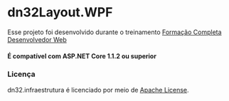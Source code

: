 # dn32Layout.WPF
Esse projeto foi desenvolvido durante o treinamento [Formação Completa Desenvolvedor Web](https://sinergiaweb.com.br)

#### É compatível com ASP.NET Core 1.1.2 ou superior

### Licença

dn32.infraestrutura é licenciado por meio de [Apache License](LICENSE).
